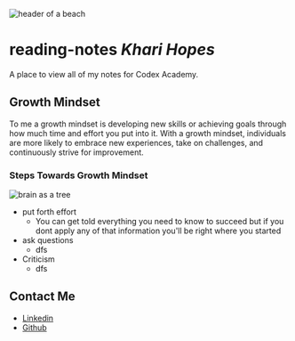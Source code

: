 ![header of a beach](https://fraserisland-australia.com/wp-content/uploads/2016/11/8.Fraser-Island-Beaches-Header.jpg)

# __reading-notes__ _Khari Hopes_
A place to view all of my notes for Codex Academy.

## Growth Mindset
To me a growth mindset is developing new skills or achieving goals through how much time and effort you put into it. With a growth mindset, individuals are more likely to embrace new experiences, take on challenges, and continuously strive for improvement.

### Steps Towards Growth Mindset
![brain as a tree](https://cdn.pixabay.com/photo/2023/04/10/00/39/ai-generated-7912531_1280.jpg)
* put forth effort
  * You can get told everything you need to know to succeed but if you dont apply any of that information you'll be right where you started
* ask questions
  * dfs
* Criticism 
  * dfs
  
## __Contact Me__
- [Linkedin](https://www.linkedin.com/in/kharihopes/)
- [Github](https://github.com/khari-hopes/)
